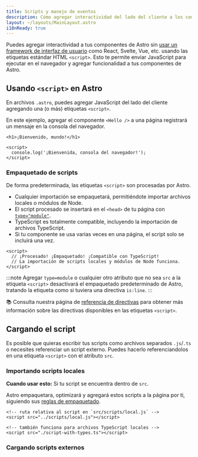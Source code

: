 ```yaml
---
title: Scripts y manejo de eventos
description: Cómo agregar interactividad del lado del cliente a los componentes de Astro usando las API de JavaScript nativas del navegador.
layout: ~/layouts/MainLayout.astro
i18nReady: true
---
```


Puedes agregar interactividad a tus componentes de Astro sin [usar un framework de interfaz de usuario](/es/core-concepts/framework-components/) como React, Svelte, Vue, etc. usando las etiquetas estándar HTML `<script>`. Esto te permite enviar JavaScript para ejecutar en el navegador y agregar funcionalidad a tus componentes de Astro.

## Usando `<script>` en Astro

En archivos `.astro`, puedes agregar JavaScript del lado del cliente agregando una (o más) etiquetas `<script>`.

En este ejemplo, agregar el componente `<Hello />` a una página registrará un mensaje en la consola del navegador.

```astro title="src/components/Hello.astro"
<h1>¡Bienvenido, mundo!</h1>

<script>
  console.log('¡Bienvenida, consola del navegador!');
</script>
```

### Empaquetado de scripts

De forma predeterminada, las etiquetas `<script>` son procesadas por Astro.

- Cualquier importación se empaquetará, permitiéndote importar archivos locales o módulos de Node.
- El script procesado se insertará en el `<head>` de tu página con [`type="module"`](https://developer.mozilla.org/es/docs/Web/JavaScript/Guide/Modules).
- TypeScript es totalmente compatible, incluyendo la importación de archivos TypeScript.
- Si tu componente se usa varias veces en una página, el script solo se incluirá una vez.

```astro title="src/components/Example.astro"
<script>
  // ¡Procesado! ¡Empaquetado! ¡Compatible con TypeScript!
  // La importación de scripts locales y módulos de Node funciona.
</script>
```

:::note
Agregar `type=module` o cualquier otro atributo que no sea `src` a la etiqueta `<script>` desactivará el empaquetado predeterminado de Astro, tratando la etiqueta como si tuviera una directiva `is:line`.
:::

📚 Consulta nuestra página de [referencia de directivas](/es/reference/directives-reference/#script--style-directives) para obtener más información sobre las directivas disponibles en las etiquetas `<script>`.

## Cargando el script

Es posible que quieras escribir tus scripts como archivos separados `.js`/`.ts` o necesites referenciar un script externo. Puedes hacerlo referenciandolos en una etiqueta `<script>` con el atributo `src`.

### Importando scripts locales

**Cuando usar esto:** Si tu script se encuentra dentro de `src`.

Astro empaquetara, optimizará y agregará estos scripts a la página por ti, siguiendo sus [reglas de empaquetado](#empaquetado-de-scripts).

```astro title="src/components/LocalScripts.astro"
<!-- ruta relativa al script en `src/scripts/local.js` -->
<script src="../scripts/local.js"></script>

<!-- también funciona para archivos TypeScript locales -->
<script src="./script-with-types.ts"></script>
```

### Cargando scripts externos


